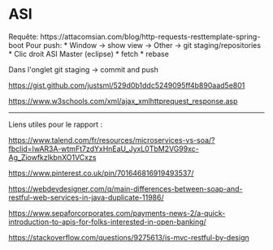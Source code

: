 <h1>ASI</h1>
Requête:
https://attacomsian.com/blog/http-requests-resttemplate-spring-boot
Pour push:
* Window -> show view -> Other -> git staging/repositories
* Clic droit ASI Master (eclipse)
* fetch
* rebase


Dans l'onglet git staging -> commit and push


https://gist.github.com/justsml/529d0b1ddc5249095ff4b890aad5e801

https://www.w3schools.com/xml/ajax_xmlhttprequest_response.asp

------------------------------------------------------------------------------------------------------------------------------------------------

Liens utiles pour le rapport :

https://www.talend.com/fr/resources/microservices-vs-soa/?fbclid=IwAR3A-wtmFt7zdYxHnEaU_JyxL0TbM2VG99xc-Ag_ZiowfkzlkbnXO1VCxzs

https://www.pinterest.co.uk/pin/701646816919493537/

https://webdevdesigner.com/q/main-differences-between-soap-and-restful-web-services-in-java-duplicate-11986/

https://www.sepaforcorporates.com/payments-news-2/a-quick-introduction-to-apis-for-folks-interested-in-open-banking/

https://stackoverflow.com/questions/9275613/is-mvc-restful-by-design
